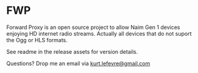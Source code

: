 # FWP
Forward Proxy is an open source project to allow Naim Gen 1 devices enjoying HD internet radio streams. Actually all devices that do not suport the Ogg or HLS formats.  
  
  See readme in the release assets for version details.   
  
  Questions? Drop me an email via kurt.lefevre@gmail.com
